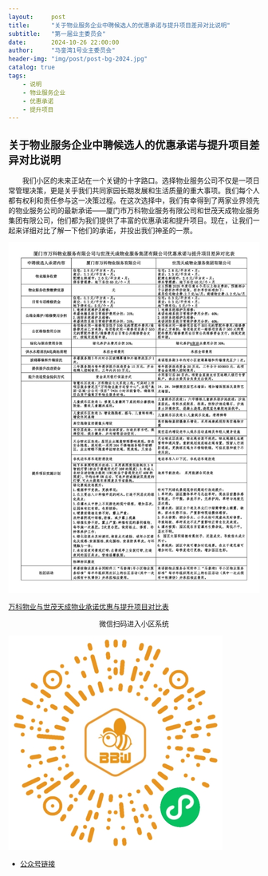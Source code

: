 ```yaml
---
layout:     post
title:      "关于物业服务企业中聘候选人的优惠承诺与提升项目差异对比说明"
subtitle:   "第一届业主委员会"
date:       2024-10-26 22:00:00
author:     "马銮湾1号业主委员会"
header-img: "img/post/post-bg-2024.jpg"
catalog: true
tags:
    - 说明
    - 物业服务企业
    - 优惠承诺
    - 提升项目
---
```




## 关于物业服务企业中聘候选人的优惠承诺与提升项目差异对比说明

&emsp;&emsp;我们小区的未来正站在一个关键的十字路口。选择物业服务公司不仅是一项日常管理决策，更是关乎我们共同家园长期发展和生活质量的重大事项。我们每个人都有权利和责任参与这一决策过程。在这次选择中，我们有幸得到了两家业界领先的物业服务公司的最新承诺——厦门市万科物业服务有限公司和世茂天成物业服务集团有限公司，他们都为我们提供了丰富的优惠承诺和提升项目。现在，让我们一起来详细对比了解一下他们的承诺，并投出我们神圣的一票。


![](\img\in-post\2024-10-26-差异对比.jpg)



[万科物业与世茂天成物业承诺优惠与提升项目对比表](https://drive.weixin.qq.com/s?k=ALIArAcrAFkbU9tDWF) 


<center>微信扫码进入小区系统</center>

![](\img\in-post\蜂窝智家.jpg)


- [公众号链接](https://mp.weixin.qq.com/s/aG4SWFKlFN06Ax2kfu_A2A)
